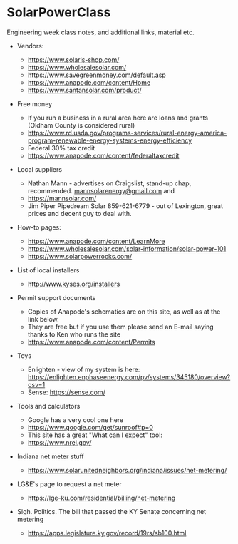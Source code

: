 # SolarPowerClass
Engineering week class notes, and additional links, material etc.

- Vendors:
  - https://www.solaris-shop.com/
  - https://www.wholesalesolar.com/
  - https://www.savegreenmoney.com/default.asp
  - https://www.anapode.com/content/Home
  - https://www.santansolar.com/product/
  
- Free money
  - If you run a business in a rural area here are loans and grants (Oldham County is considered rural)
  - https://www.rd.usda.gov/programs-services/rural-energy-america-program-renewable-energy-systems-energy-efficiency
  - Federal 30% tax credit
  - https://www.anapode.com/content/federaltaxcredit

- Local suppliers
  - Nathan Mann - advertises on Craigslist, stand-up chap, recommended. mannsolarenergy@gmail.com and 
  - https://mannsolar.com/
  - Jim Piper Pipedream Solar 859-621-6779 - out of Lexington, great prices and decent guy to deal with.

- How-to pages:
  - https://www.anapode.com/content/LearnMore
  - https://www.wholesalesolar.com/solar-information/solar-power-101
  - https://www.solarpowerrocks.com/

- List of local installers
  - http://www.kyses.org/installers
  
- Permit support documents
  - Copies of Anapode's schematics are on this site, as well as at the link below.
  - They are free but if you use them please send an E-mail saying thanks to Ken who runs the site
  - https://www.anapode.com/content/Permits 
  
- Toys
  - Enlighten - view of my system is here:
    https://enlighten.enphaseenergy.com/pv/systems/345180/overview?osv=1
  - Sense:
    https://sense.com/
    
- Tools and calculators
  - Google has a very cool one here
  - https://www.google.com/get/sunroof#p=0
  - This site has a great "What can I expect" tool:
  - https://www.nrel.gov/

- Indiana net meter stuff
  - https://www.solarunitedneighbors.org/indiana/issues/net-metering/
  
- LG&E's page to request a net meter
  - https://lge-ku.com/residential/billing/net-metering
  
- Sigh. Politics. The bill that passed the KY Senate concerning net metering
  - https://apps.legislature.ky.gov/record/19rs/sb100.html
